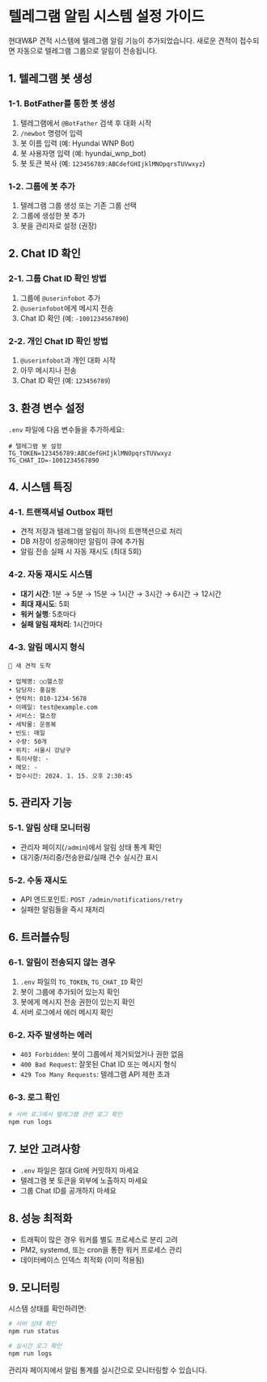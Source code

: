 # 텔레그램 알림 시스템 설정 가이드

현대W&P 견적 시스템에 텔레그램 알림 기능이 추가되었습니다. 새로운 견적이 접수되면 자동으로 텔레그램 그룹으로 알림이 전송됩니다.

## 1. 텔레그램 봇 생성

### 1-1. BotFather를 통한 봇 생성
1. 텔레그램에서 `@BotFather` 검색 후 대화 시작
2. `/newbot` 명령어 입력
3. 봇 이름 입력 (예: Hyundai WNP Bot)
4. 봇 사용자명 입력 (예: hyundai_wnp_bot)
5. 봇 토큰 복사 (예: `123456789:ABCdefGHIjklMNOpqrsTUVwxyz`)

### 1-2. 그룹에 봇 추가
1. 텔레그램 그룹 생성 또는 기존 그룹 선택
2. 그룹에 생성한 봇 추가
3. 봇을 관리자로 설정 (권장)

## 2. Chat ID 확인

### 2-1. 그룹 Chat ID 확인 방법
1. 그룹에 `@userinfobot` 추가
2. `@userinfobot`에게 메시지 전송
3. Chat ID 확인 (예: `-1001234567890`)

### 2-2. 개인 Chat ID 확인 방법
1. `@userinfobot`과 개인 대화 시작
2. 아무 메시지나 전송
3. Chat ID 확인 (예: `123456789`)

## 3. 환경 변수 설정

`.env` 파일에 다음 변수들을 추가하세요:

```env
# 텔레그램 봇 설정
TG_TOKEN=123456789:ABCdefGHIjklMNOpqrsTUVwxyz
TG_CHAT_ID=-1001234567890
```

## 4. 시스템 특징

### 4-1. 트랜잭셔널 Outbox 패턴
- 견적 저장과 텔레그램 알림이 하나의 트랜잭션으로 처리
- DB 저장이 성공해야만 알림이 큐에 추가됨
- 알림 전송 실패 시 자동 재시도 (최대 5회)

### 4-2. 자동 재시도 시스템
- **대기 시간**: 1분 → 5분 → 15분 → 1시간 → 3시간 → 6시간 → 12시간
- **최대 재시도**: 5회
- **워커 실행**: 5초마다
- **실패 알림 재처리**: 1시간마다

### 4-3. 알림 메시지 형식
```
🧺 새 견적 도착

• 업체명: ○○헬스장
• 담당자: 홍길동
• 연락처: 010-1234-5678
• 이메일: test@example.com
• 서비스: 헬스장
• 세탁물: 운동복
• 빈도: 매일
• 수량: 50개
• 위치: 서울시 강남구
• 특이사항: -
• 메모: -
• 접수시간: 2024. 1. 15. 오후 2:30:45
```

## 5. 관리자 기능

### 5-1. 알림 상태 모니터링
- 관리자 페이지(`/admin`)에서 알림 상태 통계 확인
- 대기중/처리중/전송완료/실패 건수 실시간 표시

### 5-2. 수동 재시도
- API 엔드포인트: `POST /admin/notifications/retry`
- 실패한 알림들을 즉시 재처리

## 6. 트러블슈팅

### 6-1. 알림이 전송되지 않는 경우
1. `.env` 파일의 `TG_TOKEN`, `TG_CHAT_ID` 확인
2. 봇이 그룹에 추가되어 있는지 확인
3. 봇에게 메시지 전송 권한이 있는지 확인
4. 서버 로그에서 에러 메시지 확인

### 6-2. 자주 발생하는 에러
- `403 Forbidden`: 봇이 그룹에서 제거되었거나 권한 없음
- `400 Bad Request`: 잘못된 Chat ID 또는 메시지 형식
- `429 Too Many Requests`: 텔레그램 API 제한 초과

### 6-3. 로그 확인
```bash
# 서버 로그에서 텔레그램 관련 로그 확인
npm run logs
```

## 7. 보안 고려사항

- `.env` 파일은 절대 Git에 커밋하지 마세요
- 텔레그램 봇 토큰을 외부에 노출하지 마세요
- 그룹 Chat ID를 공개하지 마세요

## 8. 성능 최적화

- 트래픽이 많은 경우 워커를 별도 프로세스로 분리 고려
- PM2, systemd, 또는 cron을 통한 워커 프로세스 관리
- 데이터베이스 인덱스 최적화 (이미 적용됨)

## 9. 모니터링

시스템 상태를 확인하려면:
```bash
# 서버 상태 확인
npm run status

# 실시간 로그 확인
npm run logs
```

관리자 페이지에서 알림 통계를 실시간으로 모니터링할 수 있습니다.

